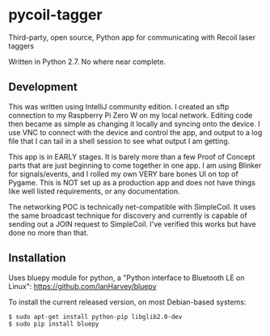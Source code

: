 # pycoil-tagger
Third-party, open source, Python app for communicating with Recoil laser taggers

Written in Python 2.7. No where near complete.

Development
------------
This was written using IntelliJ community edition. I created an sftp connection to my Raspberry Pi Zero W on my local network. Editing code then became as simple as changing it locally and syncing onto the device. I use VNC to connect with the device and control the app, and output to a log file that I can tail in a shell session to see what output I am getting.

This app is in EARLY stages. It is barely more than a few Proof of Concept parts that are just beginning to come together in one app. I am using Blinker for signals/events, and I rolled my own VERY bare bones UI on top of Pygame. This is NOT set up as a production app and does not have things like well listed requirements, or any documentation.

The networking POC is technically net-compatible with SimpleCoil. It uses the same broadcast technique for discovery and currently is capable of sending out a JOIN request to SimpleCoil. I've verified this works but have done no more than that.

Installation
------------

Uses bluepy module for python, a "Python interface to Bluetooth LE on Linux": 
https://github.com/IanHarvey/bluepy

To install the current released version, on most Debian-based systems:

    $ sudo apt-get install python-pip libglib2.0-dev
    $ sudo pip install bluepy
